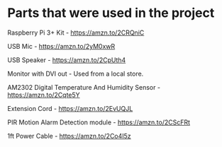 # Parts that were used in the project

Raspberry Pi 3+ Kit - https://amzn.to/2CRQniC

USB Mic - https://amzn.to/2yM0xwR

USB Speaker - https://amzn.to/2CpUth4

Monitor with DVI out - Used from a local store.

AM2302 Digital Temperature And Humidity Sensor - https://amzn.to/2Cqte5Y

Extension Cord - https://amzn.to/2EvUQJL

PIR Motion Alarm Detection module - https://amzn.to/2CScFRt

1ft Power Cable - https://amzn.to/2Co4I5z